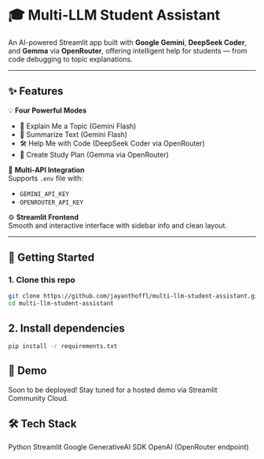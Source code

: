 # 🎓 Multi-LLM Student Assistant

An AI-powered Streamlit app built with **Google Gemini**, **DeepSeek Coder**, and **Gemma** via **OpenRouter**, offering intelligent help for students — from code debugging to topic explanations.

---

## ✨ Features

💡 **Four Powerful Modes**
- 🧠 Explain Me a Topic (Gemini Flash)  
- 💬 Summarize Text (Gemini Flash)  
- 🛠️ Help Me with Code (DeepSeek Coder via OpenRouter)  
- 📅 Create Study Plan (Gemma via OpenRouter)

🔐 **Multi-API Integration**  
Supports `.env` file with:
- `GEMINI_API_KEY`
- `OPENROUTER_API_KEY`

⚙️ **Streamlit Frontend**  
Smooth and interactive interface with sidebar info and clean layout.

---

## 🚀 Getting Started

### 1. Clone this repo

```bash
git clone https://github.com/jayanthoffl/multi-llm-student-assistant.git
cd multi-llm-student-assistant
```

## 2. Install dependencies

```bash
pip install -r requirements.txt
```

## 📌 Demo
Soon to be deployed! Stay tuned for a hosted demo via Streamlit Community Cloud.

## 🛠 Tech Stack
Python
Streamlit
Google GenerativeAI SDK
OpenAI (OpenRouter endpoint)
